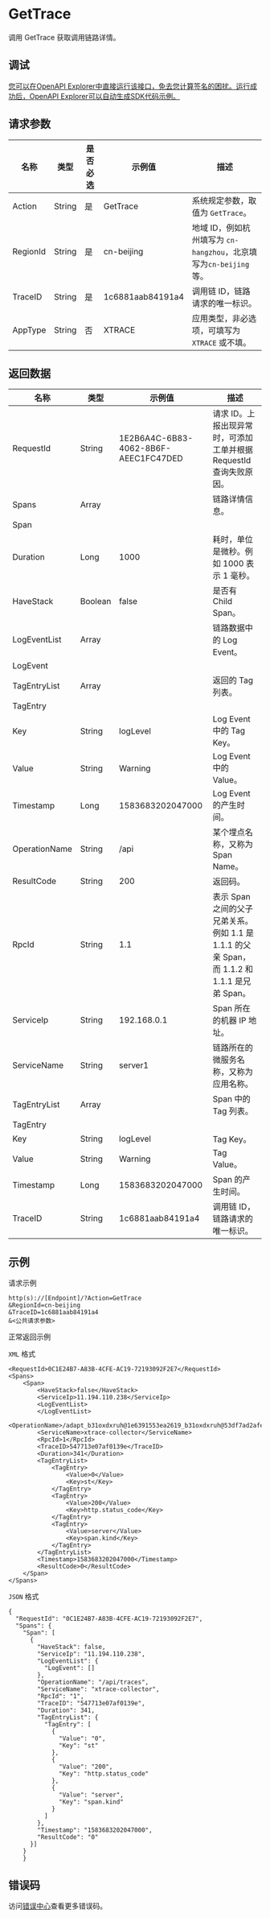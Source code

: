 # GetTrace

调用 GetTrace 获取调用链路详情。

## 调试

[您可以在OpenAPI Explorer中直接运行该接口，免去您计算签名的困扰。运行成功后，OpenAPI Explorer可以自动生成SDK代码示例。](https://api.aliyun.com/#product=xtrace&api=GetTrace&type=RPC&version=2019-08-08)

## 请求参数

|名称|类型|是否必选|示例值|描述|
|--|--|----|---|--|
|Action|String|是|GetTrace|系统规定参数，取值为 `GetTrace`。 |
|RegionId|String|是|cn-beijing|地域 ID，例如杭州填写为 `cn-hangzhou`，北京填写为`cn-beijing` 等。 |
|TraceID|String|是|1c6881aab84191a4|调用链 ID，链路请求的唯一标识。 |
|AppType|String|否|XTRACE|应用类型，非必选项，可填写为 `XTRACE` 或不填。 |

## 返回数据

|名称|类型|示例值|描述|
|--|--|---|--|
|RequestId|String|1E2B6A4C-6B83-4062-8B6F-AEEC1FC47DED|请求 ID。上报出现异常时，可添加工单并根据 RequestId 查询失败原因。 |
|Spans|Array| |链路详情信息。 |
|Span| | | |
|Duration|Long|1000|耗时，单位是微秒。例如 1000 表示 1 毫秒。 |
|HaveStack|Boolean|false|是否有 Child Span。 |
|LogEventList|Array| |链路数据中的 Log Event。 |
|LogEvent| | | |
|TagEntryList|Array| |返回的 Tag 列表。 |
|TagEntry| | | |
|Key|String|logLevel|Log Event 中的 Tag Key。 |
|Value|String|Warning|Log Event 中的 Value。 |
|Timestamp|Long|1583683202047000|Log Event 的产生时间。 |
|OperationName|String|/api|某个埋点名称，又称为 Span Name。 |
|ResultCode|String|200|返回码。 |
|RpcId|String|1.1|表示 Span 之间的父子兄弟关系。 例如 1.1 是 1.1.1 的父亲 Span， 而 1.1.2 和 1.1.1 是兄弟 Span。 |
|ServiceIp|String|192.168.0.1|Span 所在的机器 IP 地址。 |
|ServiceName|String|server1|链路所在的微服务名称，又称为应用名称。 |
|TagEntryList|Array| |Span 中的 Tag 列表。 |
|TagEntry| | | |
|Key|String|logLevel|Tag Key。 |
|Value|String|Warning|Tag Value。 |
|Timestamp|Long|1583683202047000|Span 的产生时间。 |
|TraceID|String|1c6881aab84191a4|调用链 ID，链路请求的唯一标识。 |

## 示例

请求示例

```
http(s)://[Endpoint]/?Action=GetTrace
&RegionId=cn-beijing
&TraceID=1c6881aab84191a4
&<公共请求参数>
```

正常返回示例

`XML` 格式

```
<RequestId>0C1E24B7-A83B-4CFE-AC19-72193092F2E7</RequestId>
<Spans>
    <Span>
        <HaveStack>false</HaveStack>
        <ServiceIp>11.194.110.238</ServiceIp>
        <LogEventList>
        </LogEventList>
        <OperationName>/adapt_b31oxdxruh@1e6391553ea2619_b31oxdxruh@53df7ad2afe8301/api/traces</OperationName>
        <ServiceName>xtrace-collector</ServiceName>
        <RpcId>1</RpcId>
        <TraceID>547713e07af0139e</TraceID>
        <Duration>341</Duration>
        <TagEntryList>
            <TagEntry>
                <Value>0</Value>
                <Key>st</Key>
            </TagEntry>
            <TagEntry>
                <Value>200</Value>
                <Key>http.status_code</Key>
            </TagEntry>
            <TagEntry>
                <Value>server</Value>
                <Key>span.kind</Key>
            </TagEntry>
        </TagEntryList>
        <Timestamp>1583683202047000</Timestamp>
        <ResultCode>0</ResultCode>
    </Span>
</Spans>
```

`JSON` 格式

```
{
  "RequestId": "0C1E24B7-A83B-4CFE-AC19-72193092F2E7",
  "Spans": {
    "Span": [
      {
        "HaveStack": false,
        "ServiceIp": "11.194.110.238",
        "LogEventList": {
          "LogEvent": []
        },
        "OperationName": "/api/traces",
        "ServiceName": "xtrace-collector",
        "RpcId": "1",
        "TraceID": "547713e07af0139e",
        "Duration": 341,
        "TagEntryList": {
          "TagEntry": [
            {
              "Value": "0",
              "Key": "st"
            },
            {
              "Value": "200",
              "Key": "http.status_code"
            },
            {
              "Value": "server",
              "Key": "span.kind"
            }
          ]
        },
        "Timestamp": "1583683202047000",
        "ResultCode": "0"
      }]
    }
    }
```

## 错误码

访问[错误中心](https://error-center.aliyun.com/status/product/xtrace)查看更多错误码。

